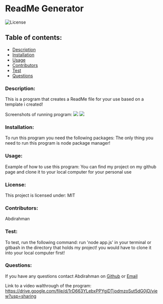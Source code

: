 # ReadMe Generator
   ![License](https://img.shields.io/static/v1?label=License&message=MIT&color=blueviolet&style=plastic)

  ## Table of contents:
 * [Description](#description)
 * [Installation](#installation)
 * [Usage](#usage)
 * [Contributors](#contributors)
 * [Test](#test)
 * [Questions](#questions)
  ### Description:
  This is a program that creates a ReadMe file for your use based on a template i created!
  
  Screenshots of running program: ![](images/Screenshot1.png) ![](images/Screenshot2.png)
  
  ### Installation:
  To run this program you need the following packages: The only thing you need to run this program is node package manager!
  ### Usage:
  Example of how to use this program: You can find my project on my github page and clone it to your local computer for your personal use
  ### License:
  This project is licensed under: MIT
  ### Contributors:
  Abdirahman
  ### Test:
  To test, run the following command: run 'node app.js' in your terminal or gitbash in the directory that holds my project! you would have to clone it into your       local computer first!

  ### Questions:
  If you have any questions contact Abdirahman on [Github](https://github.com/aden-abdirahman)
  or [Email](https://aden.abdirahman45@gmail.com)
  
  Link to a video walthrough of the program: https://drive.google.com/file/d/1rD663YLebxPPYgjDTjodmzoSut5dG0jD/view?usp=sharing
